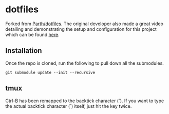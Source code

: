 
# dotfiles

Forked from [Parth/dotfiles](https://github.com/Parth/dotfiles).
The original developer also made a great video detailing and demonstrating the setup and configuration for this project which can be found [here](https://www.youtube.com/watch?v=UgDz_9i2nwc).

## Installation
Once the repo is cloned, run the following to pull down all the submodules.
```
git submodule update --init --recursive
```

## tmux
Ctrl-B has been remapped to the backtick character (&#96;).
If you want to type the actual backtick character (&#96;) itself, just hit the key twice.

